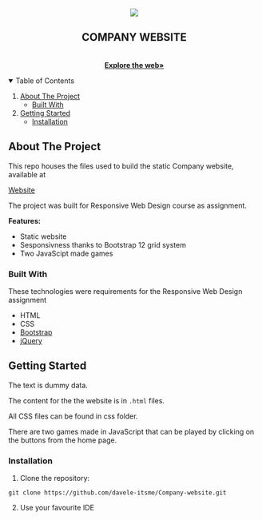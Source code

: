 <!-- INTRODUCTION -->
<br />
<p align="center">
     <a href="https://davele-itsme.github.io/Company-website/">
    <img src="https://user-images.githubusercontent.com/42817904/116983945-fba1fa80-acca-11eb-9367-b227f0fec687.png"/>
    </a>
  <h2 align="center">COMPANY WEBSITE</h2>
  <p align="center">
    <br />
    <a href="https://davele-itsme.github.io/Company-website/"><strong>Explore the web»</strong></a>
    <br />
  </p>
</p>

<!-- TABLE OF CONTENTS -->
<details open="open">
  <summary>Table of Contents</summary>
  <ol>
    <li>
      <a href="#about-the-project">About The Project</a>
      <ul>
        <li><a href="#built-with">Built With</a></li>
      </ul>
    </li>
    <li>
      <a href="#getting-started">Getting Started</a>
      <ul>
        <li><a href="#installation">Installation</a></li>
      </ul>
    </li>
  </ol>
</details>

<!-- ABOUT THE PROJECT -->
## About The Project

This repo houses the files used to build the static Company website, available at 

[Website](https://davele-itsme.github.io/Company-website/)

The project was built for Responsive Web Design course as assignment.

<strong>Features:</strong>
* Static website
* Sesponsivness thanks to Bootstrap 12 grid system
* Two JavaScipt made games 

### Built With

These technologies were requirements for the Responsive Web Design assignment

* HTML
* CSS
* [Bootstrap](https://getbootstrap.com/)
* [jQuery](https://jquery.com/)

<!-- GETTING STARTED -->
## Getting Started

The text is dummy data. 

The content for the the website is in `.html` files.

All CSS files can be found in css folder.

There are two games made in JavaScript that can be played by clicking on the buttons from the home page.

### Installation

1. Clone the repository:
```
git clone https://github.com/davele-itsme/Company-website.git
```
2. Use your favourite IDE

